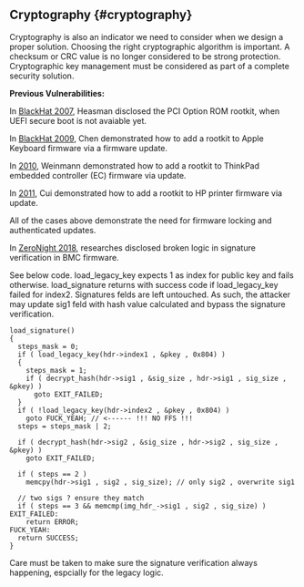 <!--- @file
  cryptography.md for EDK II Secure Code Review Guide

  Copyright (c) 2019, Intel Corporation. All rights reserved.<BR>

  Redistribution and use in source (original document form) and 'compiled'
  forms (converted to PDF, epub, HTML and other formats) with or without
  modification, are permitted provided that the following conditions are met:

  1) Redistributions of source code (original document form) must retain the
     above copyright notice, this list of conditions and the following
     disclaimer as the first lines of this file unmodified.

  2) Redistributions in compiled form (transformed to other DTDs, converted to
     PDF, epub, HTML and other formats) must reproduce the above copyright
     notice, this list of conditions and the following disclaimer in the
     documentation and/or other materials provided with the distribution.

  THIS DOCUMENTATION IS PROVIDED BY TIANOCORE PROJECT "AS IS" AND ANY EXPRESS OR
  IMPLIED WARRANTIES, INCLUDING, BUT NOT LIMITED TO, THE IMPLIED WARRANTIES OF
  MERCHANTABILITY AND FITNESS FOR A PARTICULAR PURPOSE ARE DISCLAIMED. IN NO
  EVENT SHALL TIANOCORE PROJECT  BE LIABLE FOR ANY DIRECT, INDIRECT, INCIDENTAL,
  SPECIAL, EXEMPLARY, OR CONSEQUENTIAL DAMAGES (INCLUDING, BUT NOT LIMITED TO,
  PROCUREMENT OF SUBSTITUTE GOODS OR SERVICES; LOSS OF USE, DATA, OR PROFITS;
  OR BUSINESS INTERRUPTION) HOWEVER CAUSED AND ON ANY THEORY OF LIABILITY,
  WHETHER IN CONTRACT, STRICT LIABILITY, OR TORT (INCLUDING NEGLIGENCE OR
  OTHERWISE) ARISING IN ANY WAY OUT OF THE USE OF THIS DOCUMENTATION, EVEN IF
  ADVISED OF THE POSSIBILITY OF SUCH DAMAGE.

-->

## Cryptography {#cryptography}

Cryptography is also an indicator we need to consider when we design a proper solution. Choosing the right cryptographic algorithm is important. A checksum or CRC value is no longer considered to be strong protection. Cryptographic key management must be considered as part of a complete security solution.

**Previous Vulnerabilities:**

In [BlackHat 2007](https://www.blackhat.com/presentations/bh-usa-07/Heasman/Presentation/bh-usa-07-heasman.pdf), Heasman disclosed the PCI Option ROM rootkit, when UEFI secure boot is not avaiable yet.

In [BlackHat 2009](https://www.blackhat.com/presentations/bh-usa-09/CHEN/BHUSA09-Chen-RevAppleFirm-SLIDES.pdf), Chen demonstrated how to add a rootkit to Apple Keyboard firmware via a firmware update.

In [2010](https://media.ccc.de/v/27c3-4174-en-the_hidden_nemesis/related), Weinmann demonstrated how to add a rootkit to ThinkPad embedded controller (EC) firmware via update.

In [2011](https://academiccommons.columbia.edu/doi/10.7916/D8QJ7RG3), Cui demonstrated how to add a rootkit to HP printer firmware via update.

All of the cases above demonstrate the need for firmware locking and authenticated updates.

In [ZeroNight 2018](https://airbus-seclab.github.io/ilo/ZERONIGHTS2018-Slides-EN-Turning_your_BMC_into_a_revolving_door-perigaud-gazet-czarny.pdf), researches disclosed broken logic in signature verification in BMC firmware.

See below code. load_legacy_key expects 1 as index for public key and fails otherwise. load_signature returns with success code if load_legacy_key failed for index2. Signatures felds are left untouched. As such, the attacker may update sig1 feld with hash value calculated and bypass the signature verification.


```
load_signature()
{
  steps_mask = 0;
  if ( load_legacy_key(hdr->index1 , &pkey , 0x804) )
  {
    steps_mask = 1;
    if ( decrypt_hash(hdr->sig1 , &sig_size , hdr->sig1 , sig_size , &pkey) )
      goto EXIT_FAILED;
  }
  if ( !load_legacy_key(hdr->index2 , &pkey , 0x804) )
    goto FUCK_YEAH; // <------ !!! NO FFS !!!
  steps = steps_mask | 2;

  if ( decrypt_hash(hdr->sig2 , &sig_size , hdr->sig2 , sig_size , &pkey) )
    goto EXIT_FAILED;

  if ( steps == 2 )
    memcpy(hdr->sig1 , sig2 , sig_size); // only sig2 , overwrite sig1

  // two sigs ? ensure they match
  if ( steps == 3 && memcmp(img_hdr_->sig1 , sig2 , sig_size) )
EXIT_FAILED:
    return ERROR;
FUCK_YEAH:
  return SUCCESS;
}
```


Care must be taken to make sure the signature verification always happening, espcially for the legacy logic.
